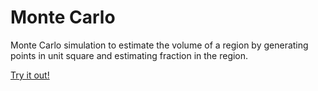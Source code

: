 Monte Carlo
===========
Monte Carlo simulation to estimate the volume of a region by generating
points in unit square and estimating fraction in the region.

[Try it out!](https://rawgithub.com/mattmcd/NaCl/master/MonteCarlo/index.html) 
